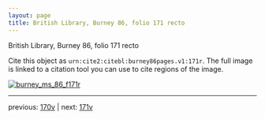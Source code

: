 ```yaml
---
layout: page
title: British Library, Burney 86, folio 171 recto
---
```


British Library, Burney 86, folio 171 recto

Cite this object as `urn:cite2:citebl:burney86pages.v1:171r`.  The full image is linked to a citation tool you can use to cite regions of the image.

[![burney_ms_86_f171r](http://www.homermultitext.org/iipsrv?IIIF=/project/homer/pyramidal/deepzoom/citebl/burney86imgs/v1/burney_ms_86_f171r.tif/full/800,/0/default.jpg)](http://www.homermultitext.org/ict2/?urn=urn:cite2:citebl:burney86imgs.v1:burney_ms_86_f171r) 

---

previous:  [170v](../170v/) | next: [171v](../171v/)